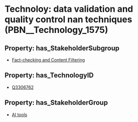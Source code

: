 # Technoloy: __data validation and quality control nan techniques__ (PBN__Technology_1575)

## Property: has_StakeholderSubgroup

* [Fact-checking and Content Filtering](PBN__TechSubgroup_10)

## Property: has_TechnologyID

* [Q3306762](Q3306762)

## Property: has_StakeholderGroup

* [AI tools](PBN__TechGroup_0)

